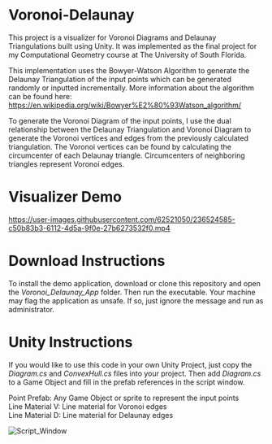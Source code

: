 # Voronoi-Delaunay
This project is a visualizer for Voronoi Diagrams and Delaunay Triangulations built using Unity. It was implemented as the final project for my Computational Geometry course at The University of South Florida.

This implementation uses the Bowyer-Watson Algorithm to generate the Delaunay Triangulation of the input points which can be generated randomly or inputted incrementally. More information about the algorithm can be found here: https://en.wikipedia.org/wiki/Bowyer%E2%80%93Watson_algorithm/

To generate the Voronoi Diagram of the input points, I use the dual relationship between the Delaunay Triangulation and Voronoi Diagram to generate the Voronoi vertices and edges from the previously calculated triangulation. The Voronoi vertices can be found by calculating the circumcenter of each Delaunay triangle. Circumcenters of neighboring triangles represent Voronoi edges.

# Visualizer Demo
https://user-images.githubusercontent.com/62521050/236524585-c50b83b3-6112-4d5a-9f0e-27b6273532f0.mp4

# Download Instructions
To install the demo application, download or clone this repository and open the *Voronoi_Delaunay_App* folder. Then run the executable. Your machine may flag the application as unsafe. If so, just ignore the message and run as administrator.

# Unity Instructions
If you would like to use this code in your own Unity Project, just copy the *Diagram.cs* and *ConvexHull.cs* files into your project. Then add *Diagram.cs* to a Game Object and fill in the prefab references in the script window. 

Point Prefab: Any Game Object or sprite to represent the input points\
Line Material V: Line material for Voronoi edges\
Line Material D: Line material for Delaunay edges

![Script_Window](https://user-images.githubusercontent.com/62521050/236544775-74d46b9f-2440-4900-a184-ca80f2116be1.png)
